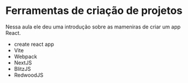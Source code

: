# Ferramentas de criação de projetos

Nessa aula ele deu uma introdução sobre as mameniras de criar um app React.

- create react app
- Vite
- Webpack
- NextJS
- BlitzJS
- RedwoodJS

